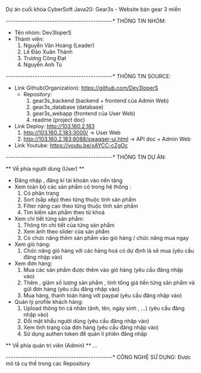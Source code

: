 Dự án cuối khóa CyberSoft Java20: Gear3s - Website bán gear 3 miền

*-*-*-*-*-*-*-*-*-*-*-*-*-*-*-*-*-*-*-*-*-*-*-*-*-*-*-*-*-*-*-*-*-*-*-*-*-*-*-*-*-*-*-*-*
THÔNG TIN NHÓM:

* Tên nhóm: Dev3loperS
* Thành viên:
	1. Nguyễn Văn Hoàng (Leader)
	2. Lê Đào Xuân Thành
	3. Trương Công Đạt
	4. Nguyễn Anh Tú

*-*-*-*-*-*-*-*-*-*-*-*-*-*-*-*-*-*-*-*-*-*-*-*-*-*-*-*-*-*-*-*-*-*-*-*-*-*-*-*-*-*-*-*-*
THÔNG TIN SOURCE:

* Link Github(Organization): https://github.com/Dev3loperS
  * Repository:
	1. gear3s_backend (backend + frontend của Admin Web)
	2. gear3s_database (database)
	3. gear3s_webapp (frontend của User Web)
	4. readme (project doc)
* Link Deploy: http://103.160.2.183
	1. http://103.160.2.183:3000/ -> User Web
	2. http://103.160.2.183:8088/swagger-ui.html -> API doc + Admin Web
* Link Youtube: https://youtu.be/xAYCC-cZgOc 

*-*-*-*-*-*-*-*-*-*-*-*-*-*-*-*-*-*-*-*-*-*-*-*-*-*-*-*-*-*-*-*-*-*-*-*-*-*-*-*-*-*-*-*-*
THÔNG TIN DỰ ÁN:

** Về phía người dùng (User) **

* Đăng nhập , đăng kí tài khoản vào nền tảng
* Xem toàn bộ các sản phẩm có trong hệ thống :
	1. Có phân trang
	2. Sort (sắp xếp) theo từng thuộc tính sản phẩm
	3. Filter nâng cao theo từng thuộc tính sản phẩm
	4. Tìm kiếm sản phẩm theo từ khoá
* Xem chi tiết từng sản phẩm:
	1. Thông tin chi tiết của từng sản phẩm
	2. Xem ảnh theo slider của sản phẩm
	3. Có chức năng thêm sản phẩm vào giỏ hàng / chức năng mua ngay
* Xem giỏ hàng:
	1. Chức năng giỏ hàng với các hàng hoá có dự định là sẽ mua (yêu cầu đăng nhập vào)
* Xem đơn hàng:
	1. Mua các sản phẩm được thêm vào giỏ hàng (yêu cầu đăng nhập vào)
	2. Thêm , giảm số lượng sản phẩm , tính tổng giá tiền từng sản phẩm và gửi đơn hàng (yêu cầu đăng nhập vào)
	3. Mua hàng, thanh toán hàng với paypal (yêu cầu đăng nhập vào)
* Quản lý profile khách hàng:
	1. Upload thông tin cá nhân (ảnh, tên, ngày sinh , ...) (yêu cầu đăng nhập vào)
	2. Đổi mật khẩu người dùng (yêu cầu đăng nhập vào)
	3. Xem tình trạng của đơn hàng (yêu cầu đăng nhập vào)
	4. Sử dụng authen token để quản lí phiên đăng nhập
 
** Về phía quản trị viên (Admin) **
...

*-*-*-*-*-*-*-*-*-*-*-*-*-*-*-*-*-*-*-*-*-*-*-*-*-*-*-*-*-*-*-*-*-*-*-*-*-*-*-*-*-*-*-*-*
CÔNG NGHỆ SỬ DỤNG: Được mô tả cụ thể trong các Repository

